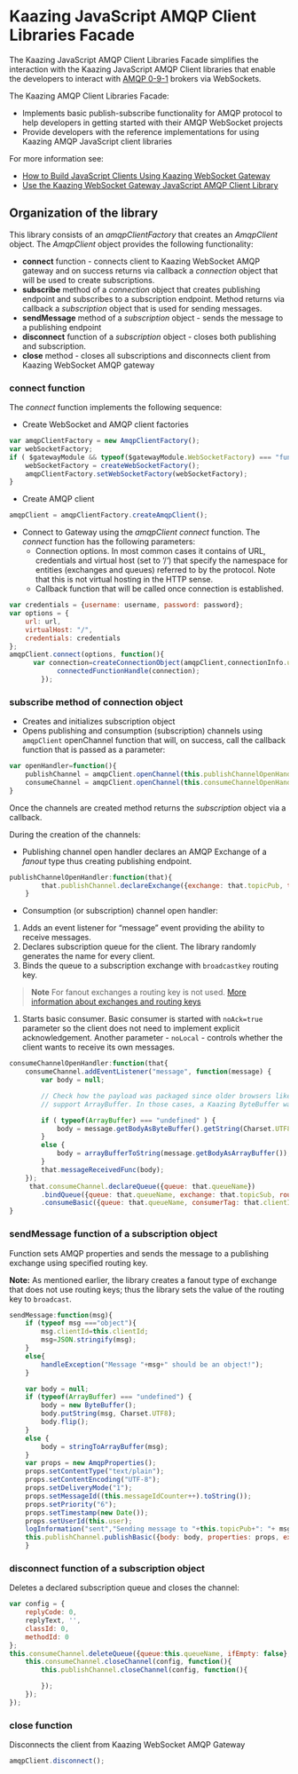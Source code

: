 # Kaazing JavaScript AMQP Client Libraries Facade
The Kaazing JavaScript AMQP Client Libraries Facade simplifies the interaction with the Kaazing JavaScript AMQP Client
libraries that enable the developers to interact with [AMQP 0-9-1](https://www.rabbitmq.com/tutorials/amqp-concepts.html) brokers via WebSockets.

The Kaazing AMQP Client Libraries Facade:
- Implements basic publish-subscribe functionality for AMQP protocol to help developers in getting started with their AMQP WebSocket projects 
- Provide developers with the reference implementations for using Kaazing AMQP JavaScript client libraries

For more information see:
- [How to Build JavaScript Clients Using Kaazing  WebSocket Gateway][2]
- [Use the Kaazing WebSocket Gateway JavaScript AMQP Client Library][3]

## Organization of the library
This library consists of an _amqpClientFactory_ that creates an _AmqpClient_ object. The _AmqpClient_ object provides the following functionality:
- **connect** function - connects client to Kaazing WebSocket AMQP gateway and on success returns via callback a _connection_ object that will be used to create subscriptions.
- **subscribe** method of a _connection_ object that creates publishing endpoint and subscribes to a subscription endpoint. Method returns via callback a _subscription_ object that is used for sending messages.
- **sendMessage** method of a _subscription_ object - sends the message to a publishing endpoint
- **disconnect** function of a _subscription_ object - closes both publishing and subscription.
- **close** method - closes all subscriptions and disconnects client from Kaazing WebSocket AMQP gateway

### **connect** function
The _connect_ function implements the following sequence:

- Create WebSocket and AMQP client factories

```javascript
var amqpClientFactory = new AmqpClientFactory();
var webSocketFactory;
if ( $gatewayModule && typeof($gatewayModule.WebSocketFactory) === "function" ) {
    webSocketFactory = createWebSocketFactory();
    amqpClientFactory.setWebSocketFactory(webSocketFactory);
}
```

- Create AMQP client

```javascript
amqpClient = amqpClientFactory.createAmqpClient();
```

- Connect to Gateway using the _amqpClient_ _connect_ function. The _connect_ function has the following parameters:
  - Connection options. In most common cases it contains of URL, credentials and virtual host (set to ‘/‘) that specify
	the namespace for entities (exchanges and queues) referred to by the protocol. Note that this is not virtual hosting
	in the HTTP sense.
  - Callback function that will be called once connection is established.

```javascript
var credentials = {username: username, password: password};
var options = {
    url: url,
    virtualHost: "/",
    credentials: credentials
};
amqpClient.connect(options, function(){
      var connection=createConnectionObject(amqpClient,connectionInfo.username);
            connectedFunctionHandle(connection);
        });
```
	
### **subscribe** method of connection object
- Creates and initializes subscription object
- Opens publishing and consumption (subscription) channels using `amqpClient` openChannel function that will, on
success, call the callback function that is passed as a parameter:
	
```javascript
var openHandler=function(){
    publishChannel = amqpClient.openChannel(this.publishChannelOpenHandler);
    consumeChannel = amqpClient.openChannel(this.consumeChannelOpenHandler);
}
```
		
Once the channels are created method returns the _subscription_ object via a callback.

During the creation of the channels:
- Publishing channel open handler declares an AMQP Exchange of a _fanout_ type thus creating publishing endpoint.
		
```javascript
publishChannelOpenHandler:function(that){
        that.publishChannel.declareExchange({exchange: that.topicPub, type: "fanout"});
    }
```

- Consumption (or subscription) channel open handler:
 1. Adds an event listener for “message” event providing the ability to receive messages. 
 1. Declares subscription queue for the client. The library randomly generates the name for every client.
 1. Binds the queue to a subscription exchange with `broadcastkey` routing key.

>**Note** For fanout exchanges a routing key is not used. [More information about exchanges and routing keys](https://www.rabbitmq.com/tutorials/amqp-concepts.html)

 1. Starts basic consumer. Basic consumer is started with `noAck=true` parameter so the client does not need to
 implement explicit acknowledgement. Another parameter - `noLocal` - controls whether the client wants to receive its own messages.
	
```javascript
consumeChannelOpenHandler:function(that{
    consumeChannel.addEventListener("message", function(message) {
        var body = null;

        // Check how the payload was packaged since older browsers like IE7 don't
        // support ArrayBuffer. In those cases, a Kaazing ByteBuffer was used instead.

        if ( typeof(ArrayBuffer) === "undefined" ) {
            body = message.getBodyAsByteBuffer().getString(Charset.UTF8);
        }
        else {
            body = arrayBufferToString(message.getBodyAsArrayBuffer());
        }
        that.messageReceivedFunc(body);
    });
     that.consumeChannel.declareQueue({queue: that.queueName})
        .bindQueue({queue: that.queueName, exchange: that.topicSub, routingKey: routingKey })
        .consumeBasic({queue: that.queueName, consumerTag: that.clientId, noAck: true, noLocal:that.noLocal })
}
```
			
### **sendMessage** function of a subscription object
Function sets AMQP properties and sends the message to a publishing exchange using specified routing key.   

**Note:** As mentioned earlier, the library creates a fanout type of exchange that does not use routing keys;
thus the library sets the value of the routing key to `broadcast`.

```javascript
sendMessage:function(msg){
    if (typeof msg ==="object"){
        msg.clientId=this.clientId;
        msg=JSON.stringify(msg);
    }
    else{
        handleException("Message "+msg+" should be an object!");
    }

    var body = null;
    if (typeof(ArrayBuffer) === "undefined") {
        body = new ByteBuffer();
        body.putString(msg, Charset.UTF8);
        body.flip();
    }
    else {
        body = stringToArrayBuffer(msg);
    }
    var props = new AmqpProperties();
    props.setContentType("text/plain");
    props.setContentEncoding("UTF-8");
    props.setDeliveryMode("1");
    props.setMessageId((this.messageIdCounter++).toString());
    props.setPriority("6");
    props.setTimestamp(new Date());
    props.setUserId(this.user);
    logInformation("sent","Sending message to "+this.topicPub+": "+ msg, "sent");
    this.publishChannel.publishBasic({body: body, properties: props, exchange: this.topicPub, routingKey: routingKey});
    }
```
		
### **disconnect** function of a subscription object
Deletes a declared subscription queue and closes the channel:
```javascript
var config = {
    replyCode: 0,
    replyText, '',
    classId: 0,
    methodId: 0
};
this.consumeChannel.deleteQueue({queue:this.queueName, ifEmpty: false}, function(){
    this.consumeChannel.closeChannel(config, function(){
        this.publishChannel.closeChannel(config, function(){

        });
    });
});
```

### **close** function
Disconnects the client from Kaazing WebSocket AMQP Gateway
```javascript
amqpClient.disconnect();
```

[1]:	https://www.rabbitmq.com/tutorials/amqp-concepts.html
[2]:	http://developer.kaazing.com/documentation/amqp/4.0/dev-js/o_dev_js.html#keglibs
[3]:	http://developer.kaazing.com/documentation/amqp/4.0/dev-js/p_dev_js_client.html
